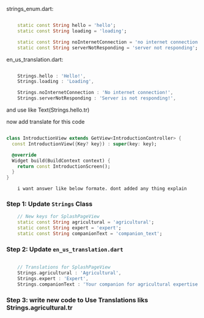

strings_enum.dart:
```dart

    static const String hello = 'hello';
    static const String loading = 'loading';

    static const String noInternetConnection = 'no internet connection';
    static const String serverNotResponding = 'server not responding';

```
en_us_translation.dart:
```dart

    Strings.hello : 'Hello!',
    Strings.loading : 'Loading',

    Strings.noInternetConnection : 'No internet connection!',
    Strings.serverNotResponding : 'Server is not responding!',

```
and use like Text(Strings.hello.tr)

now add translate for this code

```dart

class IntroductionView extends GetView<IntroductionController> {
  const IntroductionView({Key? key}) : super(key: key);

  @override
  Widget build(BuildContext context) {
    return const IntroductionScreen();
  }
}

```

        i want answer like below formate. dont added any thing explain 
### Step 1: Update `Strings` Class

```dart
    // New keys for SplashPageView
    static const String agricultural = 'agricultural';
    static const String expert = 'expert';
    static const String companionText = 'companion_text';

```

### Step 2: Update `en_us_translation.dart`

```dart

    // Translations for SplashPageView
    Strings.agricultural : 'Agricultural',
    Strings.expert : 'Expert',
    Strings.companionText : 'Your companion for agricultural expertise',

```

### Step 3: write new code to Use Translations liks Strings.agricultural.tr

```dart



```
